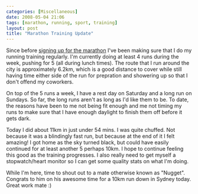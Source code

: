 ```yaml
---
categories: [Miscellaneous]
date: 2008-05-04 21:06
tags: [marathon, running, sport, training]
layout: post
title: "Marathon Training Update"
---
```

Since before <a href="/posts/more-punishment/" title="More Punishment">signing up for the marathon</a> I've been making sure that I do my running training regularly. I'm currently doing at least 4 runs during the week, pushing for 5 (all during lunch times). The route that I run around the city is approximately 6.2km, which is a good distance to cover while still having time either side of the run for prepration and showering up so that I don't offend my coworkers.

<!--more-->

On top of the 5 runs a week, I have a rest day on Saturday and a long run on Sundays. So far, the long runs aren't as long as I'd like them to be. To date, the reasons have been to me not being fit enough and me not timing my runs to make sure that I have enough daylight to finish them off before it gets dark.

Today I did about 11km in just under 54 mins. I was quite chuffed. Not because it was a blindingly fast run, but because at the end of it I felt amazing! I got home as the sky turned black, but could have easily continued for at least another 5 perhaps 10km. I hope to continue feeling this good as the training progresses. I also really need to get myself a stopwatch/heart monitor so I can get some quality stats on what I'm doing.

While I'm here, time to shout out to a mate otherwise known as "Nugget". Congrats to him on his awesome time for a 10km run down in Sydney today. Great work mate :)
